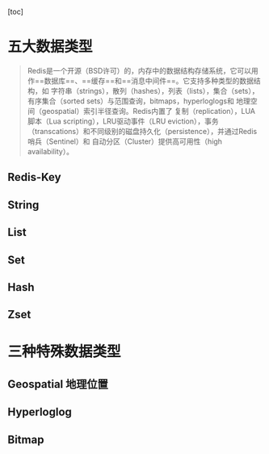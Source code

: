 [toc]

# 五大数据类型

> Redis是一个开源（BSD许可）的，内存中的数据结构存储系统，它可以用作==数据库==、==缓存==和==消息中间件==。它支持多种类型的数据结构，如 字符串（strings），散列（hashes），列表（lists），集合（sets），有序集合（sorted sets）与范围查询，bitmaps，hyperloglogs和 地理空间（geospatial）索引半径查询。Redis内置了 复制（replication），LUA脚本（Lua scripting），LRU驱动事件（LRU eviction），事务（transcations）和不同级别的磁盘持久化（persistence），并通过Redis哨兵（Sentinel）和 自动分区（Cluster）提供高可用性（high availability）。



## Redis-Key



## String



## List



## Set



## Hash



## Zset



# 三种特殊数据类型



## Geospatial 地理位置



## Hyperloglog



## Bitmap



 

